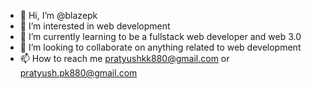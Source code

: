 - 👋 Hi, I’m @blazepk
- 👀 I’m interested in web development
- 🌱 I’m currently learning to be a fullstack web developer and web 3.0
- 💞️ I’m looking to collaborate on anything related to web development
- 📫 How to reach me pratyushkk880@gmail.com or pratyush.pk880@gmail.com

<!---
blazepk/blazepk is a ✨ special ✨ repository because its `README.md` (this file) appears on your GitHub profile.
You can click the Preview link to take a look at your changes.
--->
